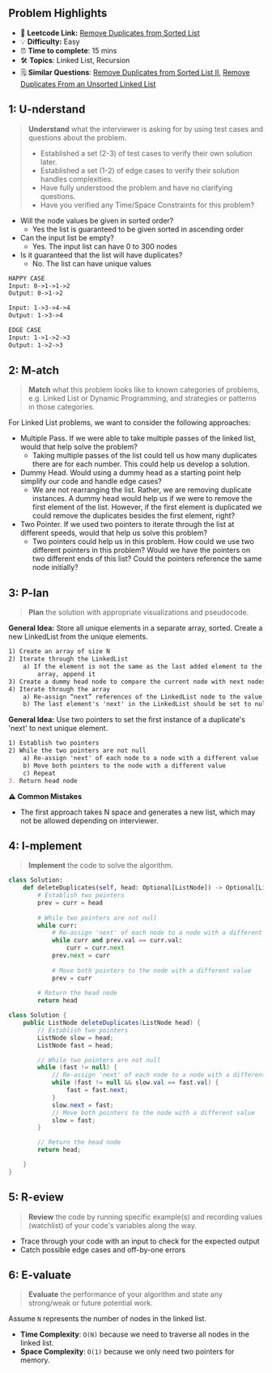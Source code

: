 ## Problem Highlights

* 🔗 **Leetcode Link:** [Remove Duplicates from Sorted List](https://leetcode.com/problems/remove-duplicates-from-sorted-list/)
* 💡 **Difficulty:** Easy
* ⏰ **Time to complete**: 15 mins
* 🛠️ **Topics**: Linked List, Recursion
* 🗒️ **Similar Questions**: [Remove Duplicates from Sorted List II](https://leetcode.com/problems/remove-duplicates-from-sorted-list-ii/), [Remove Duplicates From an Unsorted Linked List](https://leetcode.com/problems/remove-duplicates-from-an-unsorted-linked-list/)
    
## 1: U-nderstand
 
> **Understand** what the interviewer is asking for by using test cases and questions about the problem.
> 
> - Established a set (2-3) of test cases to verify their own solution later.
> - Established a set (1-2) of edge cases to verify their solution handles complexities.
> - Have fully understood the problem and have no clarifying questions.
> - Have you verified any Time/Space Constraints for this problem?

- Will the node values be given in sorted order?
    - Yes the list is guaranteed to be given sorted in ascending order
- Can the input list be empty?
    - Yes. The input list can have 0 to 300 nodes
- Is it guaranteed that the list will have duplicates?
    - No. The list can have unique values

   
```markdown
HAPPY CASE
Input: 0->1->1->2
Output: 0->1->2

Input: 1->3->4->4
Output: 1->3->4

EDGE CASE
Input: 1->1->2->3
Output: 1->2->3
```   
    
## 2: M-atch

<!-- See https://docs.google.com/document/d/1hYT1hoOJ6pFIt8A5q-PIZmYP7pB4WqlzyUJgFx9x2mY/edit#heading=h.ya2de4n4zsds for list of algorithms based on question type-->

> **Match** what this problem looks like to known categories of problems, e.g. Linked List or Dynamic Programming, and strategies or patterns in those categories.

For Linked List problems, we want to consider the following approaches:

- Multiple Pass. If we were able to take multiple passes of the linked list, would that help solve the problem?
    - Taking multiple passes of the list could tell us how many duplicates there are for each number. This could help us develop a solution.
- Dummy Head. Would using a dummy head as a starting point help simplify our code and handle edge cases?
    - We are not rearranging the list. Rather, we are removing duplicate instances. A dummy head would help us if we were to remove the first element of the list. However, if the first element is duplicated we could remove the duplicates besides the first element, right?
- Two Pointer. If we used two pointers to iterate through the list at different speeds, would that help us solve this problem?
    - Two pointers could help us in this problem. How could we use two different pointers in this problem? Would we have the pointers on two different ends of this list? Could the pointers reference the same node initially?


## 3: P-lan

> **Plan** the solution with appropriate visualizations and pseudocode.

**General Idea:** Store all unique elements in a separate array, sorted. Create a new LinkedList from the unique elements.

```markdown
1) Create an array of size N
2) Iterate through the LinkedList
    a) If the element is not the same as the last added element to the 
        array, append it
3) Create a dummy head node to compare the current node with next nodes' data
4) Iterate through the array
    a) Re-assign “next” references of the LinkedList node to the value of the next index in the array
    b) The last element's 'next' in the LinkedList should be set to null
```

**General Idea:** Use two pointers to set the first instance of a duplicate's 'next' to next unique element.

```markdown
1) Establish two pointers
2) While the two pointers are not null
    a) Re-assign 'next' of each node to a node with a different value
    b) Move both pointers to the node with a different value
    c) Repeat
3. Return head node
```

**⚠️ Common Mistakes**

* The first approach takes N space and generates a new list, which may not be allowed depending on interviewer. 

## 4: I-mplement

> **Implement** the code to solve the algorithm.

```python
class Solution:
    def deleteDuplicates(self, head: Optional[ListNode]) -> Optional[ListNode]:
        # Establish two pointers
        prev = curr = head
        
        # While two pointers are not null
        while curr:
            # Re-assign 'next' of each node to a node with a different value
            while curr and prev.val == curr.val:
                curr = curr.next
            prev.next = curr
            
            # Move both pointers to the node with a different value
            prev = curr
        
        # Return the head node
        return head
```
```java
class Solution {
	public ListNode deleteDuplicates(ListNode head) {
        // Establish two pointers
        ListNode slow = head;
        ListNode fast = head;

        // While two pointers are not null
        while (fast != null) {
            // Re-assign 'next' of each node to a node with a different value
            while (fast != null && slow.val == fast.val) {
                fast = fast.next;
            }
            slow.next = fast;
            // Move both pointers to the node with a different value
            slow = fast;
        }

        // Return the head node
        return head;

	}
}
```
    
## 5: R-eview

> **Review** the code by running specific example(s) and recording values (watchlist) of your code's variables along the way.

- Trace through your code with an input to check for the expected output
- Catch possible edge cases and off-by-one errors

## 6: E-valuate

> **Evaluate** the performance of your algorithm and state any strong/weak or future potential work.

Assume `N` represents the number of nodes in the linked list.

* **Time Complexity**: `O(N)` because we need to traverse all nodes in the linked list.
* **Space Complexity**: `O(1)` because we only need two pointers for memory.